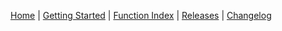 [Home](Home) | [Getting Started](Getting-Started) | [Function Index](https://github.com/Joshua-Riek/SuccOS/wiki/Function-Index) | [Releases](https://github.com/Joshua-Riek/SuccOS/releases/) | [Changelog](https://github.com/Joshua-Riek/SuccOS/blob/master/changelog.org)

